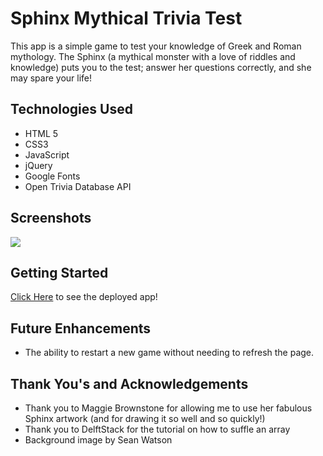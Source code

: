 <!-- must include a screenshot of our wireframe plan...use trello.com
include things that you want to do later, and things you're scrapping for later -->
<!-- must have deployed link in the readme to go directly to the web app -->

# Sphinx Mythical Trivia Test

This app is a simple game to test your knowledge of Greek and Roman mythology. The Sphinx (a mythical monster with a love of riddles and knowledge) puts you to the test; answer her questions correctly, and she may spare your life!

## Technologies Used

* HTML 5
* CSS3
* JavaScript
* jQuery
* Google Fonts
* Open Trivia Database API

## Screenshots

<img src="https://i.imgur.com/hElwdk8l.png">

## Getting Started

[Click Here](https://chimerical-gaufre-e1405c.netlify.app/) to see the deployed app!

## Future Enhancements

* The ability to restart a new game without needing to refresh the page.

## Thank You's and Acknowledgements

* Thank you to Maggie Brownstone for allowing me to use her fabulous Sphinx artwork (and for drawing it so well and so quickly!)
* Thank you to DelftStack for the tutorial on how to suffle an array
* Background image by Sean Watson